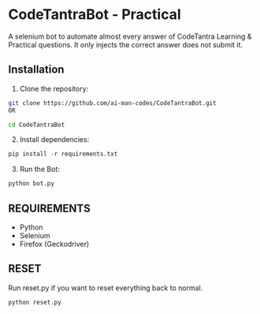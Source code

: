 # CodeTantraBot - Practical

A selenium bot to automate almost every answer of CodeTantra Learning & Practical questions. It only injects the correct answer does not submit it.

## Installation

1. Clone the repository:
```bash
git clone https://github.com/ai-man-codes/CodeTantraBot.git
OR
```
```bash
cd CodeTantraBot
```
2. Install dependencies:
```python
pip install -r requirements.txt
```
3. Run the Bot:
```bash
python bot.py
```
## REQUIREMENTS

- Python
- Selenium
- Firefox (Geckodriver)

## RESET 

Run reset.py if you want to reset everything back to normal.
```bash
python reset.py
```
